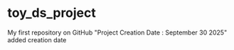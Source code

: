 # toy_ds_project
My first repository on GitHub
"Project Creation Date : September 30 2025"
added creation date
